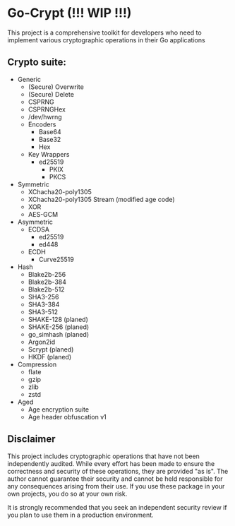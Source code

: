 # Go-Crypt (!!! WIP !!!)

This project is a comprehensive toolkit for developers who need to implement various cryptographic operations in their Go applications


## Crypto suite:
- Generic
    - (Secure) Overwrite
    - (Secure) Delete
    - CSPRNG
    - CSPRNGHex
    - /dev/hwrng
    - Encoders
        - Base64
        - Base32
        - Hex
    - Key Wrappers
        - ed25519
            - PKIX
            - PKCS
- Symmetric
    - XChacha20-poly1305
    - XChacha20-poly1305 Stream (modified age code)
    - XOR
    - AES-GCM
- Asymmetric
    - ECDSA
        - ed25519
        - ed448
    - ECDH
        - Curve25519
- Hash
    - Blake2b-256
    - Blake2b-384
    - Blake2b-512
    - SHA3-256
    - SHA3-384
    - SHA3-512
    - SHAKE-128 (planed)
    - SHAKE-256 (planed)
    - go_simhash (planed)
    - Argon2id
    - Scrypt (planed)
    - HKDF (planed)
- Compression
    - flate
    - gzip
    - zlib
    - zstd
- Aged 
    - Age encryption suite
    - Age header obfuscation v1

## Disclaimer

This project includes cryptographic operations that have not been independently audited. While every effort has been made to ensure the correctness and security of these operations, they are provided "as is". The author cannot guarantee their security and cannot be held responsible for any consequences arising from their use. If you use these package in your own projects, you do so at your own risk.

It is strongly recommended that you seek an independent security review if you plan to use them in a production environment.